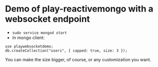 # Demo of play-reactivemongo with a websocket endpoint

* `sudo service mongod start`
* In mongo client: 
```
use playwebsocketdemo; 
db.createCollection("users", { capped: true, size: 3 });
``````

You can make the size bigger, of course, or any customization you want.


<!-- tags: scala, play, web, framework, mongo, mongodb -->

